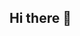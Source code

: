 ## Hi there 👋

<!--
**prabhu797/prabhu797** is a ✨ _special_ ✨ repository because its `README.md` (this file) appears on your GitHub profile.

Here are some ideas to get you started:

- 🔭 I’m currently working on ...
- 🌱 I’m currently learning ...
- 👯 I’m looking to collaborate on ...
- 🤔 I’m looking for help with ...
- 💬 Ask me about ...
- 📫 How to reach me: ...
- 😄 Pronouns: ...
- ⚡ Fun fact: ...
[![Prabhudev's GitHub stats](https://github-readme-stats.vercel.app/api?username=prabhu797)](https://github.com/prabhu797/github-readme-stats)
